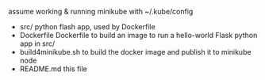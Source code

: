 assume working & running minikube with ~/.kube/config

* src/                python flash app, used by Dockerfile
* Dockerfile          Dockerfile to build an image to run a hello-world Flask python app in src/
* build4minikube.sh   to build the docker image and publish it to minikube node
* README.md           this file
